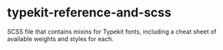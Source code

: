 typekit-reference-and-scss
==========================

SCSS file that contains mixins for Typekit fonts, including a cheat sheet of available weights and styles for each.